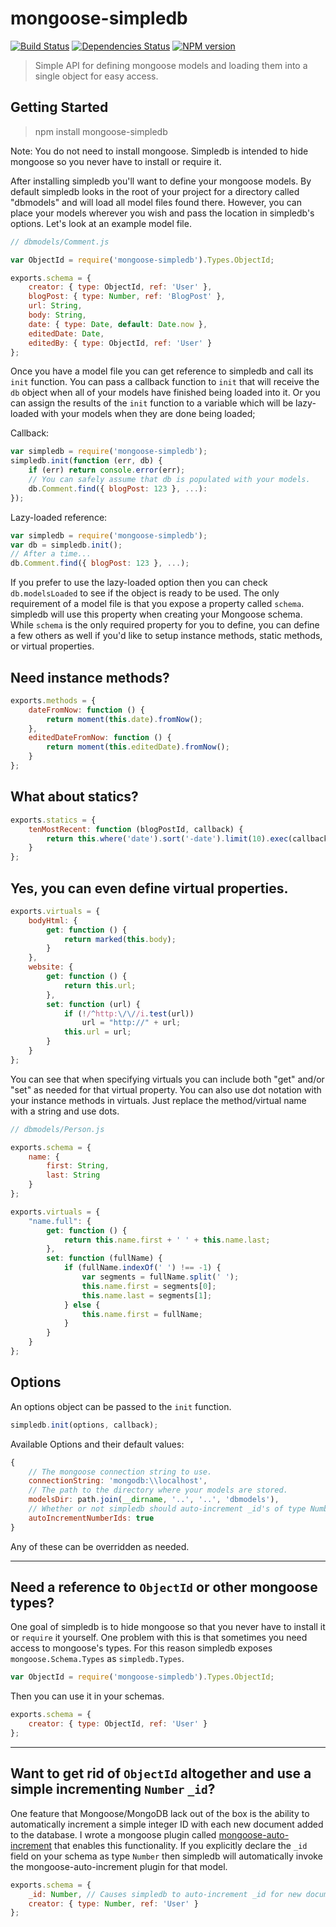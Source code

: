 # mongoose-simpledb

[![Build Status](https://travis-ci.org/chevex/mongoose-simpledb.png)](https://travis-ci.org/chevex/mongoose-simpledb)
[![Dependencies Status](https://gemnasium.com/Chevex/mongoose-simpledb.png)](https://gemnasium.com/Chevex/mongoose-simpledb)
[![NPM version](https://badge.fury.io/js/mongoose-simpledb.png)](http://badge.fury.io/js/mongoose-simpledb)

> Simple API for defining mongoose models and loading them into a single object for easy access.

## Getting Started

> npm install mongoose-simpledb

Note: You do not need to install mongoose. Simpledb is intended to hide mongoose so you never have to install or require it.

After installing simpledb you'll want to define your mongoose models. By default simpledb looks in the root of your project for a directory called "dbmodels" and will load all model files found there. However, you can place your models wherever you wish and pass the location in simpledb's options. Let's look at an example model file.

```javascript
// dbmodels/Comment.js

var ObjectId = require('mongoose-simpledb').Types.ObjectId;

exports.schema = {
    creator: { type: ObjectId, ref: 'User' },
    blogPost: { type: Number, ref: 'BlogPost' },
    url: String,
    body: String,
    date: { type: Date, default: Date.now },
    editedDate: Date,
    editedBy: { type: ObjectId, ref: 'User' }
};
```
    
Once you have a model file you can get reference to simpledb and call its `init` function. You can pass a callback function to `init` that will receive the `db` object when all of your models have finished being loaded into it. Or you can assign the results of the `init` function to a variable which will be lazy-loaded with your models when they are done being loaded;

Callback:

```javascript
var simpledb = require('mongoose-simpledb');
simpledb.init(function (err, db) {
    if (err) return console.error(err);
    // You can safely assume that db is populated with your models.
    db.Comment.find({ blogPost: 123 }, ...):
});
```

Lazy-loaded reference:

```javascript
var simpledb = require('mongoose-simpledb');
var db = simpledb.init();
// After a time...
db.Comment.find({ blogPost: 123 }, ...);
```

If you prefer to use the lazy-loaded option then you can check `db.modelsLoaded` to see if the object is ready to be used. The only requirement of a model file is that you expose a property called `schema`. simpledb will use this property when creating your Mongoose schema. While `schema` is the only required property for you to define, you can define a few others as well if you'd like to setup instance methods, static methods, or virtual properties.

## Need instance methods?

```javascript
exports.methods = {
    dateFromNow: function () {
        return moment(this.date).fromNow();
    },
    editedDateFromNow: function () {
        return moment(this.editedDate).fromNow();
    }
};
```

## What about statics?

```javascript
exports.statics = {
    tenMostRecent: function (blogPostId, callback) {
        return this.where('date').sort('-date').limit(10).exec(callback);
    }
};
```

## Yes, you can even define virtual properties.

```javascript
exports.virtuals = {
    bodyHtml: {
        get: function () {
            return marked(this.body);
        }
    },
    website: {
        get: function () {
            return this.url;
        },
        set: function (url) {
            if (!/^http:\/\//i.test(url))
                url = "http://" + url;
            this.url = url;
        }
    }
};
```

You can see that when specifying virtuals you can include both "get" and/or "set" as needed for that virtual property. You can also use dot notation with your instance methods in virtuals. Just replace the method/virtual name with a string and use dots.

```javascript
// dbmodels/Person.js

exports.schema = {
    name: {
        first: String,
        last: String
    }
};

exports.virtuals = {
    "name.full": {
        get: function () {
            return this.name.first + ' ' + this.name.last;
        },
        set: function (fullName) {
            if (fullName.indexOf(' ') !== -1) {
                var segments = fullName.split(' ');
                this.name.first = segments[0];
                this.name.last = segments[1];
            } else {
                this.name.first = fullName;
            }
        }
    }
};
```

## Options

An options object can be passed to the `init` function.
```javascript
simpledb.init(options, callback);
```

Available Options and their default values:

```javascript
{
    // The mongoose connection string to use.
    connectionString: 'mongodb:\\localhost',
    // The path to the directory where your models are stored.
    modelsDir: path.join(__dirname, '..', '..', 'dbmodels'),
    // Whether or not simpledb should auto-increment _id's of type Number.
    autoIncrementNumberIds: true
}
```

Any of these can be overridden as needed.

---

## Need a reference to `ObjectId` or other mongoose types?

One goal of simpledb is to hide mongoose so that you never have to install it or `require` it yourself. One problem with this is that sometimes you need access to mongoose's types. For this reason simpledb exposes `mongoose.Schema.Types` as `simpledb.Types`.
```javascript
var ObjectId = require('mongoose-simpledb').Types.ObjectId;
```

Then you can use it in your schemas.

```javascript
exports.schema = {
    creator: { type: ObjectId, ref: 'User' }
};
```

---

## Want to get rid of `ObjectId` altogether and use a simple incrementing `Number` `_id`?

One feature that Mongoose/MongoDB lack out of the box is the ability to automatically increment a simple integer ID with each new document added to the database. I wrote a mongoose plugin called [mongoose-auto-increment](http://github.com/Chevex/mongoose-auto-increment) that enables this functionality. If you explicitly declare the `_id` field on your schema as type `Number` then simpledb will automatically invoke the mongoose-auto-increment plugin for that model.

```javascript
exports.schema = {
    _id: Number, // Causes simpledb to auto-increment _id for new documents.
    creator: { type: Number, ref: 'User' }
};
```
